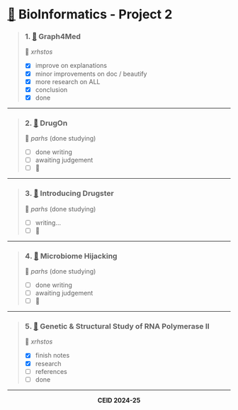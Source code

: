 # [📝](https://docs.google.com/document/d/1dM_xovtfjMLipwHmiH1NNwBCSVjP2y7eumZDPm2qLXM/edit?tab=t.0) BioInformatics - Project 2


> ### **1️. [📄](https://github.com/xrhstosdim1/ceid_bioInformatics/blob/main/Project%202/Papers/1.%20Graph4Med%20a%20web%20application%20and%20a%20graph%20database%20for%20visualizing%20and%20analyzing%20medical%20databases.pdf) Graph4Med**  
> 👤 _xrhstos_
> - [x] improve on explanations
> - [x] minor improvements on doc / beautify
> - [x] more research on ALL
> - [x] conclusion
> - [x] done
<hr>

>### **2. [📄](https://github.com/xrhstosdim1/ceid_bioInformatics/blob/main/Project%202/Papers/2.%20DrugOn%20a%20fully%20integrated%20pharmacophore%20modeling%20and%20structure%20optimization%20toolkit.pdf) DrugOn**  
> 👤 _parhs_  (done studying)
> - [ ] done writing
> - [ ] awaiting judgement
> - [ ] 🤔
<hr>

>### **3️. [📄](https://github.com/xrhstosdim1/ceid_bioInformatics/blob/main/Project%202/Papers/3.%20Introducing%20Drugster%3B%20a%20comprehensive%20and%20fully%20integrated%20drug%20design%2C%20lead%20and%20structure%20optimization%20toolkit.pdf) Introducing Drugster**  
> 👤 _parhs_  (done studying)
>- [ ] writing...
> - [ ] 🤔
<hr>

>### **4️. [📄](https://github.com/xrhstosdim1/ceid_bioInformatics/blob/main/Project%202/Papers/4.%20Microbiome%20Hijacking%20Towards%20an%20Integrative%20Pest%20Management%20Pipeline.pdf) Microbiome Hijacking**  
> 👤 _parhs_   (done studying)
> - [ ] done writing
> - [ ] awaiting judgement
> - [ ] 🤔
<hr>

>### **5️. [📄](https://github.com/xrhstosdim1/ceid_bioInformatics/blob/main/Project%202/Papers/5.%20Genetic%20and%20structural%20study%20of%20DNA-directed%20RNA%20polymerase%20II%20of%20Trypanosoma%20brucei%2C%20towards%20the%20designing%20of%20novel%20antiparasitic%20agents.pdf) Genetic & Structural Study of RNA Polymerase II**  
> 👤 _xrhstos_
> - [x] finish notes
> - [x] research
> - [ ] references
> - [ ] done

<hr>

<p align="center"><b>CEID 2024-25</b></p>
